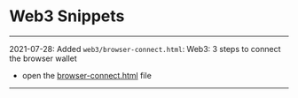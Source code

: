 # Web3 Snippets

---
2021-07-28: Added `web3/browser-connect.html`: Web3: 3 steps to connect the browser wallet
- open the [browser-connect.html](browser-connect.html) file

---
